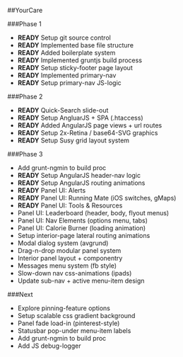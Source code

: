 ##YourCare

###Phase 1
* **READY** Setup git source control
* **READY** Implemented base file structure
* **READY** Added boilerplate system
* **READY** Implemented gruntjs build process
* **READY** Setup sticky-footer page layout
* **READY** Implemented primary-nav
* **READY** Setup primary-nav JS-logic

###Phase 2
* **READY** Quick-Search slide-out
* **READY** Setup AngluarJS + SPA (.htaccess)
* **READY** Added AngularJS page views + url routes
* **READY** Setup 2x-Retina / base64-SVG graphics
* **READY** Setup Susy grid layout system

###Phase 3
* Add grunt-ngmin to build proc
* **READY** Setup AngularJS header-nav logic
* **READY** Setup AngularJS routing animations
* **READY** Panel UI: Alerts
* **READY** Panel UI: Running Mate (iOS switches, gMaps)
* **READY** Panel UI: Tools & Resources
* Panel UI: Leaderboard (header, body, flyout menus)
* Panel UI: Nav Elements (options menu, tabs)
* Panel UI: Calorie Burner (loading animation)
* Setup interior-page lateral routing animations 
* Modal dialog system (avgrund)
* Drag-n-drop modular panel system
* Interior panel layout + componentry
* Messages menu system (fb style)
* Slow-down nav css-animations (ipads)
* Update sub-nav + active menu-item design


###Next
* Explore pinning-feature options
* Setup scalable css gradient background
* Panel fade load-in (pinterest-style)
* Statusbar pop-under menu-item labels
* Add grunt-ngmin to build proc
* Add JS debug-logger



